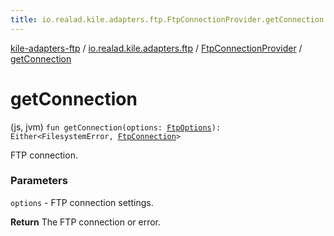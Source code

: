 ```yaml
---
title: io.realad.kile.adapters.ftp.FtpConnectionProvider.getConnection - kile-adapters-ftp
---
```


[kile-adapters-ftp](../../index.html) / [io.realad.kile.adapters.ftp](../index.html) / [FtpConnectionProvider](index.html) / [getConnection](./get-connection.html)

# getConnection

(js, jvm) `fun getConnection(options: `[`FtpOptions`](../-ftp-options/index.html)`): Either<FilesystemError, `[`FtpConnection`](../-ftp-connection/index.html)`>`

FTP connection.

### Parameters

`options` - FTP connection settings.

**Return**
The FTP connection or error.

